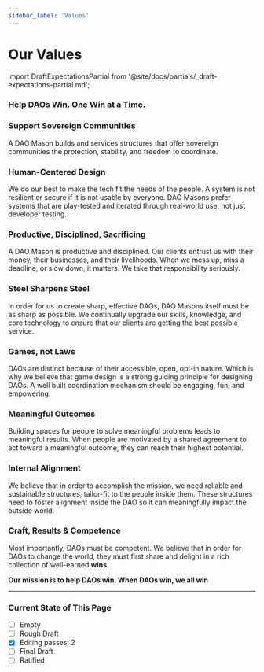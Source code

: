 ```yaml
---
sidebar_label: 'Values'
---
```


# Our Values

import DraftExpectationsPartial from '@site/docs/partials/\_draft-expectations-partial.md';

<DraftExpectationsPartial />

###  Help DAOs Win. One Win at a Time.

### Support Sovereign Communities

A DAO Mason builds and services structures that offer sovereign communities the protection, stability, and freedom to coordinate.

### Human-Centered Design

We do our best to make the tech fit the needs of the people. A system is not resilient or secure if it is not usable by everyone. DAO Masons prefer systems that are play-tested and iterated through real-world use, not just developer testing.

### Productive, Disciplined, Sacrificing

A DAO Mason is productive and disciplined. Our clients entrust us with their money, their businesses, and their livelihoods. When we mess up, miss a deadline, or slow down, it matters. We take that responsibility seriously.

### Steel Sharpens Steel

In order for us to create sharp, effective DAOs, DAO Masons itself must be as sharp as possible. We continually upgrade our skills, knowledge, and core technology to ensure that our clients are getting the best possible service.

### Games, not Laws

DAOs are distinct because of their accessible, open, opt-in nature. Which is why we believe that game design is a strong guiding principle for designing DAOs. A well built coordination mechanism should be engaging, fun, and empowering.

### Meaningful Outcomes

Building spaces for people to solve meaningful problems leads to meaningful results. When people are motivated by a shared agreement to act toward a meaningful outcome, they can reach their highest potential.

### Internal Alignment

We believe that in order to accomplish the mission, we need reliable and sustainable structures, tailor-fit to the people inside them. These structures need to foster alignment inside the DAO so it can meaningfully impact the outside world.

### Craft, Results & Competence

Most importantly, DAOs must be competent. We believe that in order for DAOs to change the world, they must first share and delight in a rich collection of well-earned **wins**.

**Our mission is to help DAOs win. When DAOs win, we all win**

---

### Current State of This Page

- [ ] Empty
- [ ] Rough Draft
- [x] Editing passes: 2
- [ ] Final Draft
- [ ] Ratified
